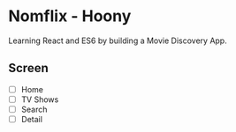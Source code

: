 # Nomflix - Hoony

Learning React and ES6 by building a Movie Discovery App.

## Screen

- [ ] Home
- [ ] TV Shows
- [ ] Search
- [ ] Detail
